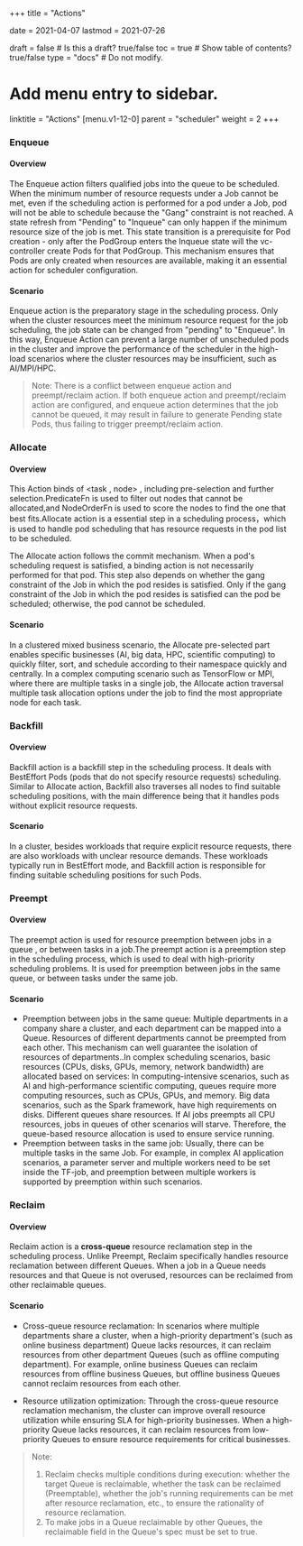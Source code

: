 +++
title =  "Actions"

date = 2021-04-07
lastmod = 2021-07-26

draft = false  # Is this a draft? true/false
toc = true  # Show table of contents? true/false
type = "docs"  # Do not modify.

# Add menu entry to sidebar.
linktitle = "Actions"
[menu.v1-12-0]
  parent = "scheduler"
  weight = 2
+++



### Enqueue

#### Overview

The Enqueue action filters qualified jobs into the queue to be scheduled. When the minimum number of resource requests under a Job cannot be met, even if the scheduling action is performed for a pod under a Job, pod will not be able to schedule because the "Gang" constraint is not reached. A state refresh from "Pending" to "Inqueue" can only happen if the minimum resource size of the job is met. This state transition is a prerequisite for Pod creation - only after the PodGroup enters the Inqueue state will the vc-controller create Pods for that PodGroup. This mechanism ensures that Pods are only created when resources are available, making it an essential action for scheduler configuration.

#### Scenario

Enqueue action is the preparatory stage in the scheduling process. Only when the cluster resources meet the minimum resource request for the job scheduling, the job state can be changed from "pending" to "Enqueue". In this way, Enqueue Action can prevent a large number of unscheduled pods in the cluster and improve the performance of the scheduler in the high-load scenarios where the cluster resources may be insufficient, such as AI/MPI/HPC.

> Note: There is a conflict between enqueue action and preempt/reclaim action. If both enqueue action and preempt/reclaim action are configured, and enqueue action determines that the job cannot be queued, it may result in failure to generate Pending state Pods, thus failing to trigger preempt/reclaim action.


### Allocate 

#### Overview

This Action binds of <task , node> , including pre-selection and further selection.PredicateFn is used to filter out nodes that cannot be allocated,and NodeOrderFn is used to score the nodes to find the one that best fits.Allocate action is a essential step in a scheduling process，which is used to handle pod scheduling that has resource requests in the pod list to be scheduled.

The Allocate action follows the commit mechanism. When a pod's scheduling request is satisfied, a binding action is not necessarily performed for that pod. This step also depends on whether the gang constraint of the Job in which the pod resides is satisfied. Only if the gang constraint of the Job in which the pod resides is satisfied can the pod be scheduled; otherwise, the pod cannot be scheduled.

#### Scenario

In a clustered mixed business scenario, the Allocate pre-selected part enables specific businesses (AI, big data, HPC, scientific computing) to quickly filter, sort, and schedule according to their namespace quickly and centrally. In a complex computing scenario such as TensorFlow or MPI, where there are multiple tasks in a single job, the Allocate action traversal multiple task allocation options under the job to find the most appropriate node for each task.

### Backfill

#### Overview

Backfill action is a backfill step in the scheduling process. It deals with BestEffort Pods (pods that do not specify resource requests) scheduling. Similar to Allocate action, Backfill also traverses all nodes to find suitable scheduling positions, with the main difference being that it handles pods without explicit resource requests.

#### Scenario

In a cluster, besides workloads that require explicit resource requests, there are also workloads with unclear resource demands. These workloads typically run in BestEffort mode, and Backfill action is responsible for finding suitable scheduling positions for such Pods.

### Preempt

#### Overview

The preempt action is used for resource preemption between jobs in a queue , or between tasks in a job.The preempt action is a preemption step in the scheduling process, which is used to deal with high-priority scheduling problems. It is used for preemption between jobs in the same queue, or between tasks under the same job.

#### Scenario

- Preemption between jobs in the same queue: Multiple departments in a company share a cluster, and each department can be mapped into a Queue. Resources of different departments cannot be preempted from each other. This mechanism can well guarantee the isolation of resources of departments..In complex scheduling scenarios, basic resources (CPUs, disks, GPUs, memory, network bandwidth) are allocated based on services: In computing-intensive scenarios, such as AI and high-performance scientific computing, queues require more computing resources, such as CPUs, GPUs, and memory. Big data scenarios, such as the Spark framework, have high requirements on disks. Different queues share resources. If AI jobs preempts all CPU resources, jobs in queues of other scenarios will starve. Therefore, the queue-based resource allocation is used to ensure service running.
- Preemption between tasks in the same job: Usually, there can be multiple tasks in the same Job. For example, in complex AI application scenarios, a parameter server and multiple workers need to be set inside the TF-job, and preemption between multiple workers is supported by preemption within such scenarios.

### Reclaim

#### Overview

Reclaim action is a **cross-queue** resource reclamation step in the scheduling process. Unlike Preempt, Reclaim specifically handles resource reclamation between different Queues. When a job in a Queue needs resources and that Queue is not overused, resources can be reclaimed from other reclaimable queues.

#### Scenario

- Cross-queue resource reclamation: In scenarios where multiple departments share a cluster, when a high-priority department's (such as online business department) Queue lacks resources, it can reclaim resources from other department Queues (such as offline computing department). For example, online business Queues can reclaim resources from offline business Queues, but offline business Queues cannot reclaim resources from each other.

- Resource utilization optimization: Through the cross-queue resource reclamation mechanism, the cluster can improve overall resource utilization while ensuring SLA for high-priority businesses. When a high-priority Queue lacks resources, it can reclaim resources from low-priority Queues to ensure resource requirements for critical businesses.

> Note:
> 
> 1. Reclaim checks multiple conditions during execution: whether the target Queue is reclaimable, whether the task can be reclaimed (Preemptable), whether the job's running requirements can be met after resource reclamation, etc., to ensure the rationality of resource reclamation.
> 2. To make jobs in a Queue reclaimable by other Queues, the reclaimable field in the Queue's spec must be set to true.